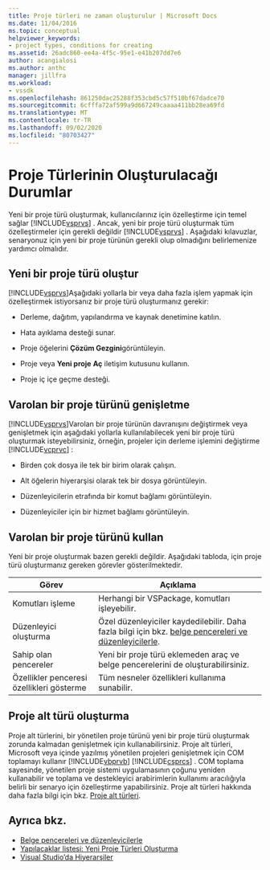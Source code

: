 ```yaml
---
title: Proje türleri ne zaman oluşturulur | Microsoft Docs
ms.date: 11/04/2016
ms.topic: conceptual
helpviewer_keywords:
- project types, conditions for creating
ms.assetid: 26adc860-ee4a-4f5c-95e1-e41b207dd7e6
author: acangialosi
ms.author: anthc
manager: jillfra
ms.workload:
- vssdk
ms.openlocfilehash: 861250dac25288f353cbd5c57f510bf67dadce70
ms.sourcegitcommit: 6cfffa72af599a9d667249caaaa411bb28ea69fd
ms.translationtype: MT
ms.contentlocale: tr-TR
ms.lasthandoff: 09/02/2020
ms.locfileid: "80703427"
---
```

# <a name="when-to-create-project-types"></a>Proje Türlerinin Oluşturulacağı Durumlar
Yeni bir proje türü oluşturmak, kullanıcılarınız için özelleştirme için temel sağlar [!INCLUDE[vsprvs](../../code-quality/includes/vsprvs_md.md)] . Ancak, yeni bir proje türü oluşturmak tüm özelleştirmeler için gerekli değildir [!INCLUDE[vsprvs](../../code-quality/includes/vsprvs_md.md)] . Aşağıdaki kılavuzlar, senaryonuz için yeni bir proje türünün gerekli olup olmadığını belirlemenize yardımcı olmalıdır.

## <a name="create-a-new-project-type"></a>Yeni bir proje türü oluştur
 [!INCLUDE[vsprvs](../../code-quality/includes/vsprvs_md.md)]Aşağıdaki yollarla bir veya daha fazla işlem yapmak için özelleştirmek istiyorsanız bir proje türü oluşturmanız gerekir:

- Derleme, dağıtım, yapılandırma ve kaynak denetimine katılın.

- Hata ayıklama desteği sunar.

- Proje öğelerini **Çözüm Gezgini**görüntüleyin.

- Proje veya **Yeni proje** **Aç** iletişim kutusunu kullanın.

- Proje iç içe geçme desteği.

## <a name="extend-an-existing-project-type"></a>Varolan bir proje türünü genişletme
 [!INCLUDE[vsprvs](../../code-quality/includes/vsprvs_md.md)]Varolan bir proje türünün davranışını değiştirmek veya genişletmek için aşağıdaki yollarla kullanılabilecek yeni bir proje türü oluşturmak isteyebilirsiniz, örneğin, projeler için derleme işlemini değiştirme [!INCLUDE[vcprvc](../../code-quality/includes/vcprvc_md.md)] :

- Birden çok dosya ile tek bir birim olarak çalışın.

- Alt öğelerin hiyerarşisi olarak tek bir dosya görüntüleyin.

- Düzenleyicilerin etrafında bir komut bağlamı görüntüleyin.

- Düzenleyiciler için bir hizmet bağlamı görüntüleyin.

## <a name="use-an-existing-project-type"></a>Varolan bir proje türünü kullan
 Yeni bir proje oluşturmak bazen gerekli değildir. Aşağıdaki tabloda, için proje türü oluşturmanız gereken görevler gösterilmektedir.

|Görev|Açıklama|
|----------|-----------------|
|Komutları işleme|Herhangi bir VSPackage, komutları işleyebilir.|
|Düzenleyici oluşturma|Özel düzenleyiciler kaydedilebilir. Daha fazla bilgi için bkz. [belge pencereleri ve düzenleyicilerle](https://msdn.microsoft.com/library/603625e1-62b6-413a-bc44-089346e166bc).|
|Sahip olan pencereler|Yeni bir proje türü eklemeden araç ve belge pencerelerini de oluşturabilirsiniz.|
|Özellikler penceresi özellikleri gösterme|Tüm nesneler özellikleri kullanıma sunabilir.|

## <a name="create-a-project-subtype"></a>Proje alt türü oluşturma
 Proje alt türlerini, bir yönetilen proje türünü yeni bir proje türü oluşturmak zorunda kalmadan genişletmek için kullanabilirsiniz. Proje alt türleri, Microsoft veya içinde yazılmış yönetilen projeleri genişletmek için COM toplamayı kullanır [!INCLUDE[vbprvb](../../code-quality/includes/vbprvb_md.md)] [!INCLUDE[csprcs](../../data-tools/includes/csprcs_md.md)] . COM toplama sayesinde, yönetilen proje sistemi uygulamasının çoğunu yeniden kullanabilir ve toplama ve destekleyici arabirimlerin kullanımı aracılığıyla belirli bir senaryo için özelleştirme yapabilirsiniz. Proje alt türleri hakkında daha fazla bilgi için bkz. [Proje alt türleri](../../extensibility/internals/project-subtypes.md).

## <a name="see-also"></a>Ayrıca bkz.
- [Belge pencereleri ve düzenleyicilerle](https://msdn.microsoft.com/library/603625e1-62b6-413a-bc44-089346e166bc)
- [Yapılacaklar listesi: Yeni Proje Türleri Oluşturma](../../extensibility/internals/checklist-creating-new-project-types.md)
- [Visual Studio’da Hiyerarşiler](../../extensibility/internals/hierarchies-in-visual-studio.md)
